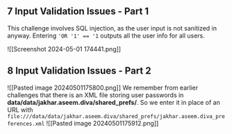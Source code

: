
## 7 Input Validation Issues - Part 1
This challenge involves SQL injection, as the user input is not sanitized in anyway. Entering `'OR '1' == '1` outputs all the user info for all users.

![[Screenshot 2024-05-01 174441.png]]

## 8 Input Validation Issues - Part 2
![[Pasted image 20240501175800.png]]
We remember from earlier challenges that there is an XML file storing user passwords in **data/data/jakhar.aseem.diva/shared_prefs/**. So we enter it in place of an URL with `file:///data/data/jakhar.aseem.diva/shared_prefs/jakhar.aseem.diva_preferences.xml`
![[Pasted image 20240501175912.png]]


